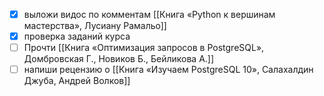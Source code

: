 - [x] выложи видос по комментам [[Книга «Python к вершинам мастерства»,  Лусиану Рамальо]]
- [x] проверка заданий курса
- [ ] Прочти [[Книга «Оптимизация запросов в PostgreSQL», Домбровская Г., Новиков Б., Бейликова А.]]
- [ ] напиши рецензию о [[Книга «Изучаем PostgreSQL 10», Салахалдин Джуба, Андрей Волков]]